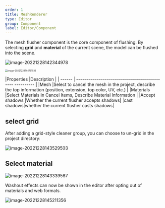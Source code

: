 ```yaml
---
order: 1
title: MeshRenderer
type: Editor
group: Component
label: Editor/Component
---
```


The mesh flusher component is the core component of flushing. By selecting **grid** and **material** of the current scene, the model can be flushed into the scene.

![image-20221228142344978](https://mdn.alipayobjects.com/rms/afts/img/A*InckTZ33n9kAAAAAAAAAAAAAARQnAQ/original/image-20221228142344978.png)

<img src="https://mdn.alipayobjects.com/rms/afts/img/A*sPPRQ5fhyA4AAAAAAAAAAAAAARQnAQ/original/image-20221228144751533.png" alt="image-20221228144751533" style="zoom: 50%;" />

|Properties |Description |
| ------ | ------------------------------------------ ---- ---------- |
|Mesh |Select to cancel the mesh in the project, describe the top information (position, extension, top color, UV, etc.) |
|Materials |Select Materials in Cancel Items, Describe Material Information |
|Accept shadows |Whether the current flusher accepts shadows|
|cast shadows|whether the current flusher casts shadows|

## select grid

After adding a grid-style cleaner group, you can choose to un-grid in the project directory:

![image-20221228143529503](https://mdn.alipayobjects.com/rms/afts/img/A*piA3TKSy5WwAAAAAAAAAAAAAARQnAQ/original/image-20221228143529503.png)

## Select material

![image-20221228143339567](https://mdn.alipayobjects.com/rms/afts/img/A*JruJSam4sDUAAAAAAAAAAAAAARQnAQ/original/image-20221228143339567.png)

Washout effects can now be shown in the editor after opting out of materials and web formats.

![image-20221228145211356](https://mdn.alipayobjects.com/rms/afts/img/A*EnGWSJCTjmkAAAAAAAAAAAAAARQnAQ/original/image-20221228145211356.png)